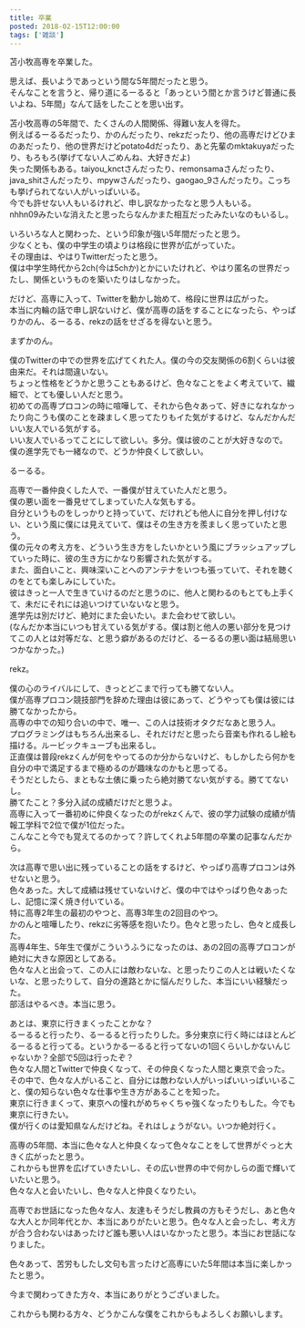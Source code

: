 ```yaml
---
title: 卒業
posted: 2018-02-15T12:00:00
tags: ['雑談']
---
```


苫小牧高専を卒業した。  
  
思えば、長いようであっという間な5年間だったと思う。  
そんなことを言うと、帰り道にるーるると「あっという間とか言うけど普通に長いよね、5年間」なんて話をしたことを思い出す。  
  
苫小牧高専の5年間で、たくさんの人間関係、得難い友人を得た。  
例えばるーるるだったり、かのんだったり、rekzだったり、他の高専だけどひまのあだったり、他の世界だけどpotato4dだったり、あと先輩のmktakuyaだったり、もろもろ(挙げてない人ごめんね、大好きだよ)  
失った関係もある。taiyou_knctさんだったり、remonsamaさんだったり、java_shitさんだったり、mpywさんだったり、gaogao_9さんだったり。こっちも挙げられてない人がいっぱいいる。  
今でも許せない人もいるけれど、申し訳なかったなと思う人もいる。  
nhhn09みたいな消えたと思ったらなんかまた相互だったみたいなのもいるし。  
  
いろいろな人と関わった、という印象が強い5年間だったと思う。  
少なくとも、僕の中学生の頃よりは格段に世界が広がっていた。  
その理由は、やはりTwitterだったと思う。  
僕は中学生時代から2ch(今は5chか)とかにいたけれど、やはり匿名の世界だったし、関係というものを築いたりはしなかった。  
  
だけど、高専に入って、Twitterを動かし始めて、格段に世界は広がった。  
本当に内輪の話で申し訳ないけど、僕が高専の話をすることになったら、やっぱりかのん、るーるる、rekzの話をせざるを得ないと思う。  
  
まずかのん。  
  
僕のTwitterの中での世界を広げてくれた人。僕の今の交友関係の6割くらいは彼由来だ。それは間違いない。  
ちょっと性格をどうかと思うこともあるけど、色々なことをよく考えていて、繊細で、とても優しい人だと思う。  
初めての高専プロコンの時に喧嘩して、それから色々あって、好きになれなかったり向こうも僕のことを疎ましく思ってたりもイた気がするけど、なんだかんだいい友人でいる気がする。  
いい友人でいるってことにして欲しい。多分。僕は彼のことが大好きなので。  
僕の進学先でも一緒なので、どうか仲良くして欲しい。  
  
るーるる。  
  
高専で一番仲良くした人で、一番僕が甘えていた人だと思う。  
僕の悪い面を一番見せてしまっていた人な気もする。  
自分というものをしっかりと持っていて、だけれども他人に自分を押し付けない、という風に僕には見えていて、僕はその生き方を羨ましく思っていたと思う。  
僕の元々の考え方を、どういう生き方をしたいかという風にブラッシュアップしていった時に、彼の生き方にかなり影響された気がする。  
また、面白いこと、興味深いことへのアンテナをいつも張っていて、それを聴くのをとても楽しみにしていた。  
彼はきっと一人で生きていけるのだと思うのに、他人と関わるのもとても上手くて、未だにそれには追いつけていないなと思う。  
進学先は別だけど、絶対にまた会いたい。また会わせて欲しい。  
(なんだか本当にいつも甘えている気がする。僕は割と他人の悪い部分を見つけてこの人とは対等だな、と思う癖があるのだけど、るーるるの悪い面は結局思いつかなかった。)  
  
rekz。  
  
僕の心のライバルにして、きっとどこまで行っても勝てない人。  
僕が高専プロコン競技部門を辞めた理由は彼にあって、どうやっても僕は彼には勝てなかったから。  
高専の中での知り合いの中で、唯一、この人は技術オタクだなあと思う人。  
プログラミングはもちろん出来るし、それだけだと思ったら音楽も作れるし絵も描ける。ルービックキューブも出来るし。  
正直僕は普段rekzくんが何をやってるのか分からないけど、もしかしたら何かを自分の中で満足するまで極めるのが趣味なのかもと思ってる。  
そうだとしたら、まともな土俵に乗ったら絶対勝てない気がする。勝ててないし。  
勝てたこと？多分入試の成績だけだと思うよ。  
高専に入って一番初めに仲良くなったのがrekzくんで、彼の学力試験の成績が情報工学科で2位で僕が1位だった。  
こんなこと今でも覚えてるのかって？許してくれよ5年間の卒業の記事なんだから。  
  
次は高専で思い出に残っていることの話をするけど、やっぱり高専プロコンは外せないと思う。  
色々あった。大して成績は残せていないけど、僕の中ではやっぱり色々あったし、記憶に深く焼き付いている。  
特に高専2年生の最初のやつと、高専3年生の2回目のやつ。  
かのんと喧嘩したり、rekzに劣等感を抱いたり。色々と思ったし、色々と成長した。  
高専4年生、5年生で僕がこういうふうになったのは、あの2回の高専プロコンが絶対に大きな原因としてある。  
色々な人と出会って、この人には敵わないな、と思ったりこの人とは戦いたくないな、と思ったりして、自分の進路とかに悩んだりした、本当にいい経験だった。  
部活はやるべき。本当に思う。  
  
あとは、東京に行きまくったことかな？  
るーるると行ったり、るーるると行ったりした。多分東京に行く時にはほとんどるーるると行ってる。というかるーるると行ってないの1回くらいしかないんじゃないか？全部で5回は行ったぞ？  
色々な人間とTwitterで仲良くなって、その仲良くなった人間と東京で会った。その中で、色々な人がいること、自分には敵わない人がいっぱいいっぱいいること、僕の知らない色々な仕事や生き方があることを知った。  
東京に行きまくって、東京への憧れがめちゃくちゃ強くなったりもした。今でも東京に行きたい。  
僕が行くのは愛知県なんだけどね。それはしょうがない。いつか絶対行く。  
  
高専の5年間、本当に色々な人と仲良くなって色々なことをして世界がぐっと大きく広がったと思う。  
これからも世界を広げていきたいし、その広い世界の中で何かしらの面で輝いていたいと思う。  
色々な人と会いたいし、色々な人と仲良くなりたい。  
  
高専でお世話になった色々な人、友達もそうだし教員の方もそうだし、あと色々な大人とか同年代とか、本当にありがたいと思う。色々な人と会ったし、考え方が合う合わないはあったけど誰も悪い人はいなかったと思う。本当にお世話になりました。  
  
色々あって、苦労もしたし文句も言ったけど高専にいた5年間は本当に楽しかったと思う。  
  
今まで関わってきた方々、本当にありがとうございました。  
  
これからも関わる方々、どうかこんな僕をこれからもよろしくお願いします。

